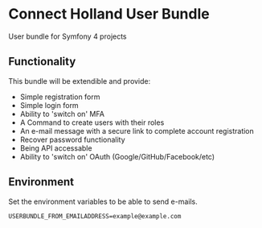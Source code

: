 # Connect Holland User Bundle

User bundle for Symfony 4 projects

## Functionality

This bundle will be extendible and provide:

- Simple registration form
- Simple login form
- Ability to 'switch on' MFA
- A Command to create users with their roles
- An e-mail message with a secure link to complete account registration
- Recover password functionality
- Being API accessable
- Ability to 'switch on' OAuth (Google/GitHub/Facebook/etc)

## Environment

Set the environment variables to be able to send e-mails.

```dotenv
USERBUNDLE_FROM_EMAILADDRESS=example@example.com
```
